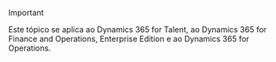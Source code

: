 > [!IMPORTANT]
> Este tópico se aplica ao Dynamics 365 for Talent, ao Dynamics 365 for Finance and Operations, Enterprise Edition e ao Dynamics 365 for Operations. 
